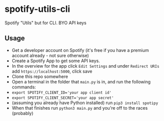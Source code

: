 # spotify-utils-cli
Spotify "Utils" but for CLI. BYO API keys

## Usage
- Get a developer account on Spotify (it's free if you have a premium account already - not sure otherwise)
- Create a Spotify App to get some API keys.
- In the overview for the app click `Edit Settings` and under `Redirect URIs` add `https://localhost:5000`, click save
- Clone this repo somewhere
- Open a terminal in the folder that `main.py` is in, and run the following commands:
- `export SPOTIFY_CLIENT_ID='your app client id'`
- `export SPOTIFY_CLIENT_SECRET='your app secret'`
- (assuming you already have Python installed) run `pip3 install spotipy`
- When that finishes run `python3 main.py` and you're off to the races (probably)
